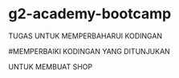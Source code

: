 # g2-academy-bootcamp

TUGAS UNTUK MEMPERBAHARUI KODINGAN <BR>

#MEMPERBAIKI KODINGAN YANG DITUNJUKAN <BR>

UNTUK MEMBUAT SHOP <BR>
